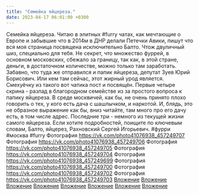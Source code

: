```yaml
---
title: "Семейка яйцереза."
date: 2023-04-17 06:01:00 +0300
---
```


Семейка яйцереза.
Читаю в элитных #furry чатах, как мечтающие о Европе и забывшие что в 2014м в ДНР делали Петечки Авики, пишут что вся моя страница посвящена исключительно Балто. Чтож двуличный шиз, специально для тебя.
Не секрет, что множество фуррей, в основном московских, сбежало за границу, так как, в этой стране, деньги, в достаточном количестве, можно только там заработать. Забавно, что туда же отправился и папик яйцереза, депутат Зуев Юрий Борисович. Или кем там сейчас, этот жирный урод является.
Смехуёчку из такого вот чатика пост и посвящён.
Первые четыре скрина - разлад в благородном семействе из за простого вопроса к папику яйцереза. В среде москвичей, как бы, не очень принято плохо говорить о тех, у кого есть дача с шашлычком, и наркотой. И, блядь, это не образное выражение как бы, вниз читайте, там много про его дачу есть, в том числе адрес.
Последние три - немного из текущей жизни самого яйцереза. Если хотите подробностей, поищите по ключевым словам, Балто, яйцерез, Рахновский Сергей Игорьевич.
#фурри #москва #furry
Фотография
<a class="vk-attach" href="https://vk.com/photo41076938_457249707">https://vk.com/photo41076938_457249707</a>
Фотография
<a class="vk-attach" href="https://vk.com/photo41076938_457249706">https://vk.com/photo41076938_457249706</a>
Фотография
<a class="vk-attach" href="https://vk.com/photo41076938_457249705">https://vk.com/photo41076938_457249705</a>
Фотография
<a class="vk-attach" href="https://vk.com/photo41076938_457249704">https://vk.com/photo41076938_457249704</a>
Фотография
<a class="vk-attach" href="https://vk.com/photo41076938_457249699">https://vk.com/photo41076938_457249699</a>
Фотография
<a class="vk-attach" href="https://vk.com/photo41076938_457249700">https://vk.com/photo41076938_457249700</a>
Фотография
<a class="vk-attach" href="https://vk.com/photo41076938_457249702">https://vk.com/photo41076938_457249702</a>
Фотография
<a class="vk-attach" href="https://vk.com/photo41076938_457249703">https://vk.com/photo41076938_457249703</a>
<a class="vk-attach" href="https://vk.com/photo41076938_457249707">Вложение</a>
<a class="vk-attach" href="https://vk.com/photo41076938_457249706">Вложение</a>
<a class="vk-attach" href="https://vk.com/photo41076938_457249705">Вложение</a>
<a class="vk-attach" href="https://vk.com/photo41076938_457249704">Вложение</a>
<a class="vk-attach" href="https://vk.com/photo41076938_457249699">Вложение</a>
<a class="vk-attach" href="https://vk.com/photo41076938_457249700">Вложение</a>
<a class="vk-attach" href="https://vk.com/photo41076938_457249702">Вложение</a>
<a class="vk-attach" href="https://vk.com/photo41076938_457249703">Вложение</a>
